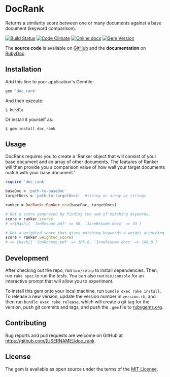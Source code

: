 # DocRank

Returns a similarity score between one or many documents against a base document (keyword comparison).

[![Build Status](http://img.shields.io/travis/S1v4/doc_rank/master.svg)](https://travis-ci.org/S1v4/doc_rank)
[![Code Climate](http://img.shields.io/codeclimate/github/S1v4/doc_rank.svg)](https://codeclimate.com/github/S1v4/doc_rank)
[![Online docs](http://img.shields.io/badge/docs-✓-green.svg)](http://www.rubydoc.info/gems/doc_rank/frames)
[![Gem Version](http://img.shields.io/gem/v/doc_rank.svg)](http://rubygems.org/gems/doc_rank)

The **source code** is available on [GitHub](https://github.com/S1v4/doc_rank) and the **documentation** on [RubyDoc](http://www.rubydoc.info/gems/doc_rank/frames).

## Installation

Add this line to your application's Gemfile:

```ruby
gem 'doc_rank'
```

And then execute:

    $ bundle

Or install it yourself as:

    $ gem install doc_rank

## Usage

DocRank requires you to create a 'Ranker object that will consist of your base document and an array of other documents. The features of Ranker will then provide you a comparison value of how well your target documents match with your base document.'

```ruby
require 'doc_rank'

baseDoc = 'path-to-baseDoc'
targetDocs = 'path-to-targetDocs'  #string or array or strings

ranker = DocRank::Ranker.new(baseDoc, targetDocs)

# Get a score generated by finding the sum of matching keywords.
score = ranker.scores
# =>[Hash]{ 'JonResume.pdf' => 50, 'JaneResume.docx' => 33 }

# Get a weighted score that gives matching keywords a weight according to their significance and repetition.
score = ranker.weighted_scores
# => [Hash]{ 'JonResume.pdf' => 105.0, 'JaneResume.docx' => 188.0 }
```

## Development

After checking out the repo, run `bin/setup` to install dependencies. Then, run `rake spec` to run the tests. You can also run `bin/console` for an interactive prompt that will allow you to experiment.

To install this gem onto your local machine, run `bundle exec rake install`. To release a new version, update the version number in `version.rb`, and then run `bundle exec rake release`, which will create a git tag for the version, push git commits and tags, and push the `.gem` file to [rubygems.org](https://rubygems.org).

## Contributing

Bug reports and pull requests are welcome on GitHub at https://github.com/[USERNAME]/doc_rank.

## License

The gem is available as open source under the terms of the [MIT License](http://opensource.org/licenses/MIT).
